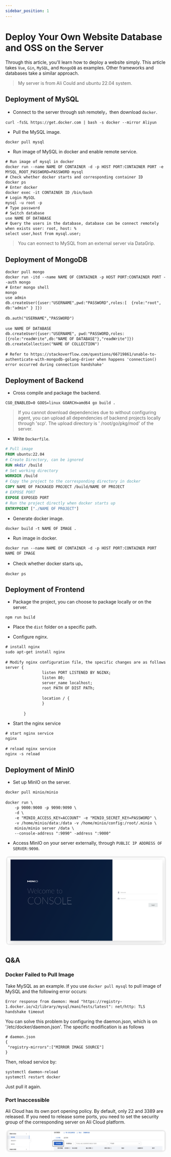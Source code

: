 ```yaml
---
sidebar_position: 1
---
```

# Deploy Your Own Website Database and OSS on the Server

Through this article, you'll learn how to deploy a website simply. This article takes `Vue`, `Gin`, `MySQL`, and `MongoDB` as examples. Other frameworks and databases take a similar approach.

> My server is from Ali Could and ubuntu 22.04 system.

## Deployment of MySQL

* Connect to the server through ssh remotely，then download `docker`.

```shell
curl -fsSL https://get.docker.com | bash -s docker --mirror Aliyun
```

* Pull the MySQL image.

```shell
docker pull mysql
```

* Run image of MySQL in docker and enable remote service.

```shell
# Run image of mysql in docker
docker run --name NAME OF CONTAINER -d -p HOST PORT:CONTAINER PORT -e MYSQL_ROOT_PASSWORD=PASSWORD mysql
# Check whether docker starts and corresponding container ID
docker ps
# Enter docker
docker exec -it CONTAINER ID /bin/bash
# Login MySQL
mysql -u root -p
# Type password
# Switch database
use NAME OF DATABASE
# Query the users in the database, database can be connect remotely when exists user: root, host: %
select user,host from mysql.user;
```

> You can eonnect to MySQL from an external server via DataGrip.

## Deployment of MongoDB



```shell
docker pull mongo
docker run -itd --name NAME OF CONTAINER -p HOST PORT:CONTAINER PORT --auth mongo
# Enter mongo shell
mongo
use admin
db.createUser({user:"USERNAME",pwd:"PASSWORD",roles:[  {role:"root", db:"admin" } ]})

db.auth("USERNAME","PASSWORD")

use NAME OF DATABASE
db.createUser({user:"USERNAME", pwd:"PASSWORD,roles:[{role:"readWrite",db:"NAME OF DATABASE"},"readWrite"]})
db.createCollection("NAME OF COLLECTION")

# Refer to https://stackoverflow.com/questions/66719861/unable-to-authenticate-with-mongodb-golang-driver when happens 'connection() error occurred during connection handshake'
```

## Deployment of Backend

* Cross compile and package the backend.

```shell
CGO_ENABLED=0 GOOS=linux GOARCH=amd64 go build .
```

>If you cannot download dependencies due to without configuring agent, you can upload all dependencies of backend projects locally through 'scp'. The upload directory is ' /root/go/pkg/mod' of the server.

* Write `Dockerfile`.

```dockerfile
# Pull image
FROM ubuntu:22.04
# Create Directory, can be ignored
RUN mkdir /build
# Set working directory
WORKDIR /build
# Copy the project to the corresponding directory in docker
COPY NAME OF PACKAGED PROJECT /build/NAME OF PROJECT
# EXPOSE PORT
EXPOSE EXPOSED PORT
# Run the project directly when docker starts up
ENTRYPOINT ["./NAME OF PROJECT"]
```

* Generate docker image.

```shell
docker build -t NAME OF IMAGE .
```

* Run image in docker.

```shell
docker run --name NAME OF CONTAINER -d -p HOST PORT:CONTAINER PORT NAME OF IMAGE
```

* Check whether docker starts up。

```shell
docker ps
```

## Deployment of Frontend

* Package the project, you can choose to package locally or on the server.

```shell
npm run build
```

* Place the `dist` folder on a specific path.

* Configure nginx.

```shell
# install nginx
sudo apt-get install nginx

# Modify nginx configuration file, the specific changes are as follows
server {
                listen PORT LISTENED BY NGINX;
                listen 80;
                server_name localhost;
                root PATH OF DIST PATh;

                location / {
                }

        }
```

* Start the nginx service

```shell
# start nginx service
nginx

# reload nginx service
nginx -s reload
```

## Deployment of MinIO

* Set up MinIO on the server.

```shell
docker pull minio/minio

docker run \
	-p 9000:9000 -p 9090:9090 \
	-d \
	-e "MINIO_ACCESS_KEY=ACCOUNT" -e "MINIO_SECRET_KEY=PASSWORD" \
	-v /home/minio/data:/data -v /home/minio/config:/root/.minio \
	minio/minio server /data \
	--console-address ":9090" -address ":9000"
```

* Access MinIO on your server externally, through `PUBLIC IP ADDRESS OF SERVER:9090`.

![](img/4.jpg)

## Q&A

### Docker Failed to Pull Image

Take MySQL as an example. If you use `docker pull mysql` to pull image of MySQL and the following error occurs:

```
Error response from daemon: Head "https://registry-1.docker.io/v2/library/mysql/manifests/latest": net/http: TLS handshake timeout
```

You can solve this problem by configuring the daemon.json, which is on '/etc/docker/daemon.json'. The specific modification is as follows

```shell
# daemon.json
{
 "registry-mirrors":["MIRROR IMAGE SOURCE"]
}
```

Then, reload service by:

```shell
systemctl daemon-reload
systemctl restart docker
```

Just pull it again.

### Port Inaccessible

Ali Cloud has its own port opening policy. By default, only 22 and 3389 are released. If you need to release some ports, you need to set the security group of the corresponding server on Ali Cloud platform.

![](img/5.jpg)
